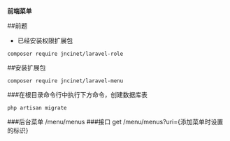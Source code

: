 **前端菜单**

##前题
- 已经安装权限扩展包
```
composer require jncinet/laravel-role
```
##安装扩展包
```
composer require jncinet/laravel-menu
```
###在根目录命令行中执行下方命令，创建数据库表
```
php artisan migrate
```
###后台菜单
/menu/menus
###接口
get /menu/menus?uri={添加菜单时设置的标识}